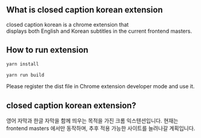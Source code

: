 ## What is closed caption korean extension

closed caption korean is a chrome extension that<br />
displays both English and Korean subtitles in the current frontend masters.

## How to run extension

```bash
yarn install

yarn run build
```

Please register the dist file in Chrome extension developer mode and use it.

## closed caption korean extension?

영어 자막과 한글 자막을 함께 띄우는 목적을 가진 크롬 익스텐션입니다.
현재는 frontend masters 에서만 동작하며, 추후 적용 가능한 사이트를 늘려나갈 계획입니다.
